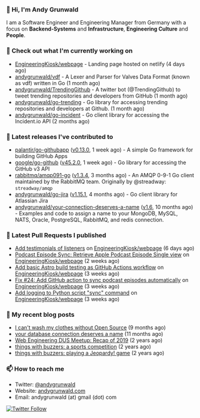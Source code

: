 ### 👋 Hi, I'm Andy Grunwald

I am a Software Engineer and Engineering Manager from Germany with a focus on **Backend-Systems** and **Infrastructure**, **Engineering Culture** and **People**.

### 👷 Check out what I'm currently working on


- [EngineeringKiosk/webpage](https://github.com/EngineeringKiosk/webpage) - Landing page hosted on netlify (4 days ago)
- [andygrunwald/vdf](https://github.com/andygrunwald/vdf) - A Lexer and Parser for Valves Data Format (known as vdf) written in Go (1 month ago)
- [andygrunwald/TrendingGithub](https://github.com/andygrunwald/TrendingGithub) - A twitter bot (@TrendingGithub) to tweet trending repositories and developers from GitHub (1 month ago)
- [andygrunwald/go-trending](https://github.com/andygrunwald/go-trending) - Go library for accessing trending repositories and developers at Github. (1 month ago)
- [andygrunwald/go-incident](https://github.com/andygrunwald/go-incident) - Go client library for accessing the Incident.io API (2 months ago)

### 🔭 Latest releases I've contributed to


- [palantir/go-githubapp](https://github.com/palantir/go-githubapp) ([v0.13.0](https://github.com/palantir/go-githubapp/releases/tag/v0.13.0), 1 week ago) - A simple Go framework for building GitHub Apps
- [google/go-github](https://github.com/google/go-github) ([v45.2.0](https://github.com/google/go-github/releases/tag/v45.2.0), 1 week ago) - Go library for accessing the GitHub v3 API
- [rabbitmq/amqp091-go](https://github.com/rabbitmq/amqp091-go) ([v1.3.4](https://github.com/rabbitmq/amqp091-go/releases/tag/v1.3.4), 3 months ago) - An AMQP 0-9-1 Go client maintained by the RabbitMQ team. Originally by @streadway: `streadway/amqp`
- [andygrunwald/go-jira](https://github.com/andygrunwald/go-jira) ([v1.15.1](https://github.com/andygrunwald/go-jira/releases/tag/v1.15.1), 4 months ago) - Go client library for Atlassian Jira
- [andygrunwald/your-connection-deserves-a-name](https://github.com/andygrunwald/your-connection-deserves-a-name) ([v1.6](https://github.com/andygrunwald/your-connection-deserves-a-name/releases/tag/v1.6), 10 months ago) - Examples and code to assign a name to your MongoDB, MySQL, NATS, Oracle, PostgreSQL, RabbitMQ, and redis connection.

### 🔨 Latest Pull Requests I published


- [Add testimonials of listeners](https://github.com/EngineeringKiosk/webpage/pull/66) on [EngineeringKiosk/webpage](https://github.com/EngineeringKiosk/webpage) (6 days ago)
- [Podcast Episode Sync: Retrieve Apple Podcast Episode Single view](https://github.com/EngineeringKiosk/webpage/pull/53) on [EngineeringKiosk/webpage](https://github.com/EngineeringKiosk/webpage) (2 weeks ago)
- [Add basic Astro build testing as GitHub Actions workflow](https://github.com/EngineeringKiosk/webpage/pull/42) on [EngineeringKiosk/webpage](https://github.com/EngineeringKiosk/webpage) (3 weeks ago)
- [Fix #24: Add GitHub action to sync podcast episodes automatically](https://github.com/EngineeringKiosk/webpage/pull/41) on [EngineeringKiosk/webpage](https://github.com/EngineeringKiosk/webpage) (3 weeks ago)
- [Add logging to Python script &#34;sync&#34; command](https://github.com/EngineeringKiosk/webpage/pull/40) on [EngineeringKiosk/webpage](https://github.com/EngineeringKiosk/webpage) (3 weeks ago)

### 📝 My recent blog posts


- [I can&#39;t wash my clothes without Open Source](https://andygrunwald.com/blog/i-cant-wash-my-clothes-without-open-source/) (9 months ago)
- [your database connection deserves a name](https://andygrunwald.com/blog/your-database-connection-deserves-a-name/) (11 months ago)
- [Web Engineering DUS Meetup: Recap of 2019](https://andygrunwald.com/blog/web-engineering-dus-recap-of-2019/) (2 years ago)
- [things with buzzers: a sports competition](https://andygrunwald.com/blog/things-with-buzzers-a-sports-competition/) (2 years ago)
- [things with buzzers: playing a Jeopardy! game](https://andygrunwald.com/blog/things-with-buzzers-playing-a-jeopardy-game/) (2 years ago)

### 📫 How to reach me

- Twitter: [@andygrunwald](https://twitter.com/andygrunwald)
- Website: [andygrunwald.com](https://andygrunwald.com)
- Email: andygrunwald (at) gmail (dot) com

[![Twitter Follow](https://img.shields.io/twitter/follow/andygrunwald?label=Follow&style=social)](https://twitter.com/andygrunwald)
